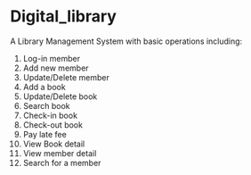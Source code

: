 # Digital_library

A Library Management System with basic operations including:

1) Log-in member
2) Add new member
3) Update/Delete member
4) Add a book
5) Update/Delete book
6) Search book
7) Check-in book
8) Check-out book
9) Pay late fee
10) View Book detail
11) View member detail
12) Search for a member
